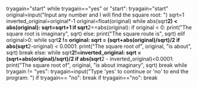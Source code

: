 tryagain="start"
while tryagain=="yes" or "start":
    tryagain="start"
    original=input("Input any number and I will find the square root: ")
    sqrt=1
    inverted_original=original*-1
    original=float(original)
    while abs(sqrt**2) < abs(original):
            sqrt=sqrt+1
    if sqrt**2==abs(original):
        if original < 0:
            print("The square root is imaginary", sqrt)
        else:
            print("The square route is", sqrt)
    elif original>0:
        while sqrt**2 != original:
            sqrt = (sqrt+abs(original)/sqrt)/2
            if abs(sqrt**2-original) < 0.0001:
                print("The square root of", original, "is about", sqrt)
                break
    else:
        while sqrt**2!=inverted_original:
            sqrt = (sqrt+abs(original)/sqrt)/2
            if abs(sqrt**2 - inverted_original)<0.0001:
                print("The square root of", original, "is about imaginary", sqrt)
                break
    while tryagain != "yes":
        tryagain=input("Type 'yes' to continue or 'no' to end the program: ")
        if tryagain== "no":
            break
    if tryagain=="no":
        break

